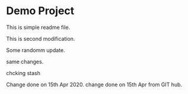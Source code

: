 # Demo Project
This is simple readme file.

This is second modification.

Some randomm update.

same changes.


chcking stash

Change done on 15th Apr 2020.
change done on 15th Apr from GIT hub.
